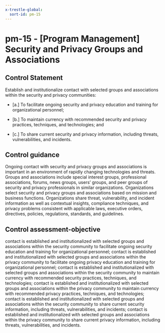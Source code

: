 ```yaml
---
x-trestle-global:
  sort-id: pm-15
---
```


# pm-15 - \[Program Management\] Security and Privacy Groups and Associations

## Control Statement

Establish and institutionalize contact with selected groups and associations within the security and privacy communities:

- \[a.\] To facilitate ongoing security and privacy education and training for organizational personnel;

- \[b.\] To maintain currency with recommended security and privacy practices, techniques, and technologies; and

- \[c.\] To share current security and privacy information, including threats, vulnerabilities, and incidents.

## Control guidance

Ongoing contact with security and privacy groups and associations is important in an environment of rapidly changing technologies and threats. Groups and associations include special interest groups, professional associations, forums, news groups, users’ groups, and peer groups of security and privacy professionals in similar organizations. Organizations select security and privacy groups and associations based on mission and business functions. Organizations share threat, vulnerability, and incident information as well as contextual insights, compliance techniques, and privacy problems consistent with applicable laws, executive orders, directives, policies, regulations, standards, and guidelines.

## Control assessment-objective

contact is established and institutionalized with selected groups and associations within the security community to facilitate ongoing security education and training for organizational personnel;
contact is established and institutionalized with selected groups and associations within the privacy community to facilitate ongoing privacy education and training for organizational personnel;
contact is established and institutionalized with selected groups and associations within the security community to maintain currency with recommended security practices, techniques, and technologies;
contact is established and institutionalized with selected groups and associations within the privacy community to maintain currency with recommended privacy practices, techniques, and technologies;
contact is established and institutionalized with selected groups and associations within the security community to share current security information, including threats, vulnerabilities, and incidents;
contact is established and institutionalized with selected groups and associations within the privacy community to share current privacy information, including threats, vulnerabilities, and incidents.
